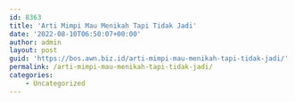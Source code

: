 ```yaml
---
id: 8363
title: 'Arti Mimpi Mau Menikah Tapi Tidak Jadi'
date: '2022-08-10T06:50:07+00:00'
author: admin
layout: post
guid: 'https://bos.awn.biz.id/arti-mimpi-mau-menikah-tapi-tidak-jadi/'
permalink: /arti-mimpi-mau-menikah-tapi-tidak-jadi/
categories:
    - Uncategorized
---
```


